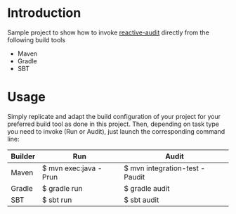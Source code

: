 # Introduction
Sample project to show how to invoke [reactive-audit](https://github.com/octo-online/reactive-audit) directly from the following build tools

* Maven
* Gradle
* SBT

# Usage
Simply replicate and adapt the build configuration of your project for your preferred build tool as done in this project. Then, depending on task type you need to invoke (Run or Audit), just launch the corresponding command line:

Builder| Run | Audit
:-- | ---| ---
Maven | $ mvn exec:java -Prun | $ mvn integration-test -Paudit
Gradle | $ gradle run | $ gradle audit
SBT | $ sbt run | $ sbt audit

    
